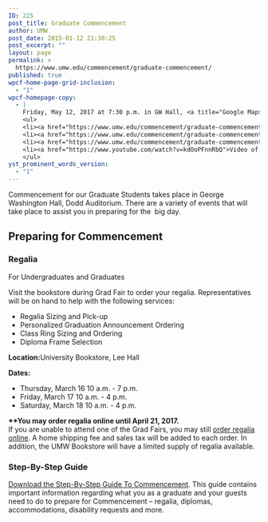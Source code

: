 ```yaml
---
ID: 225
post_title: Graduate Commencement
author: UMW
post_date: 2015-01-12 21:38:25
post_excerpt: ""
layout: page
permalink: >
  https://www.umw.edu/commencement/graduate-commencement/
published: true
wpcf-home-page-grid-inclusion:
  - "1"
wpcf-homepage-copy:
  - |
    Friday, May 12, 2017 at 7:30 p.m. in GW Hall, <a title="Google Maps directions to UMW's Dodd Auditorium" href="https://www.google.com/maps/place/Dodd+Auditorium,+Fredericksburg,+VA+22401/data=!4m2!3m1!1s0x89b6c1f6e91c1fcb:0xd30436a5b77ca7e5?sa=X&amp;ved=0ahUKEwjQiNTJyPXLAhWBNT4KHf6iCuQQ8gEIGzAA">Dodd Auditorium</a>
    <ul>
    <li><a href="https://www.umw.edu/commencement/graduate-commencement/graduate-step-by-step-guide/">Step-by-step guide</a></li>
    <li><a href="https://www.umw.edu/commencement/graduate-commencement/graduate-schedule/">Schedule</a></li>
    <li><a href="https://www.umw.edu/commencement/graduate-commencement/gradfaq/">FAQ</a></li>
    <li><a href="https://www.youtube.com/watch?v=kdOoPFnnRbQ">Video of 2016 Ceremony</a> [YouTube]</li>
    </ul>
yst_prominent_words_version:
  - "1"
---
```

Commencement for our Graduate Students takes place in George Washington Hall, Dodd Auditorium. There are a variety of events that will take place to assist you in preparing for the  big day.
<h2>Preparing for Commencement</h2>
<h3>Regalia</h3>
For Undergraduates and Graduates

Visit the bookstore during Grad Fair to order your regalia. Representatives will be on hand to help with the following services:
<ul type="disc">
 	<li>Regalia Sizing and Pick-up</li>
 	<li>Personalized Graduation Announcement Ordering</li>
 	<li>Class Ring Sizing and Ordering</li>
 	<li>Diploma Frame Selection</li>
</ul>
<div><strong>Location:</strong>University Bookstore, Lee Hall</div>
<div>

<strong>Dates:  </strong>
<ul>
 	<li>Thursday, March 16 10 a.m. - 7 p.m.</li>
 	<li>Friday, March 17 10 a.m. - 4 p.m.<strong>
</strong></li>
 	<li>Saturday, March 18 10 a.m. - 4 p.m.</li>
</ul>
<strong>**You may order regalia online until April 21, 2017.</strong>

</div>
If you are unable to attend one of the Grad Fairs, you may still <a href="http://www.oakhalli.com/UMW" target="_blank" rel="nofollow">order regalia online</a>. A home shipping fee and sales tax will be added to each order. In addition, the UMW Bookstore will have a limited supply of regalia available.
<h3><strong>Step-By-Step Guide</strong></h3>
<a href="http://www.umw.edu/commencement/graduate-commencement/graduate-step-by-step-guide/">Download the Step-By-Step Guide To Commencement</a>. This guide contains important information regarding what you as a graduate and your guests need to do to prepare for Commencement – regalia, diplomas, accommodations, disability requests and more.